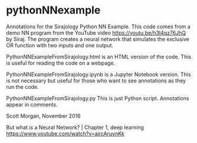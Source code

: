 # pythonNNexample
Annotations for the Sirajology Python NN Example. This code comes from a demo NN program from the YouTube video https://youtu.be/h3l4qz76JhQ by Siraj. The program creates a neural network that simulates the exclusive OR function with two inputs and one output.

PythonNNExampleFromSirajology.html is an HTML version of the code. This is useful for reading the code on a webpage. 

PythonNNExampleFromSirajology.ipynb is a Jupyter Notebook version. This is not necessary but useful for those who want to see annotations as they run the code. 

PythonNNExampleFromSirajology.py This is just Python script. Annotations appear in comments. 

Scott Morgan, 
November 2016

But what *is* a Neural Network? | Chapter 1, deep learning
https://www.youtube.com/watch?v=aircAruvnKk

